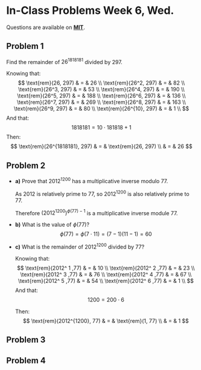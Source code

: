 # In-Class Problems Week 6, Wed.

Questions are available on [**MIT**](https://openlearninglibrary.mit.edu/assets/courseware/v1/41dfcedaf37dca34247a5e5b1c81fab2/asset-v1:OCW+6.042J+2T2019+type@asset+block/MIT6_042JS15_cp14.pdf).

## Problem 1

Find the remainder of $26^{1818181}$ divided by 297.

Knowing that:
$$
\text{rem}(26, 297) & = & 26 \\
\text{rem}(26^2, 297) & = & 82 \\
\text{rem}(26^3, 297) & = & 53 \\
\text{rem}(26^4, 297) & = & 190 \\
\text{rem}(26^5, 297) & = & 188 \\
\text{rem}(26^6, 297) & = & 136 \\
\text{rem}(26^7, 297) & = & 269 \\
\text{rem}(26^8, 297) & = & 163 \\
\text{rem}(26^9, 297) & = & 80 \\
\text{rem}(26^{10}, 297) & = & 1 \\
$$
And that:
$$
1818181 = 10 \cdot 181818 + 1
$$
Then:
$$
\text{rem}(26^{1818181}, 297) & = & \text{rem}(26, 297)  \\
& = & 26
$$

## Problem 2

* **a)** Prove that $2012^{1200}$ has a multiplicative inverse modulo $77$.

  As $2012$ is relatively prime to $77$, so $2012^{1200}$ is also relatively prime to $77$.

  Therefore $(2012^{1200})^{\phi(77)-1}$ is a multiplicative inverse module $77$.

* **b)** What is the value of $\phi(77)$?
  $$
  \phi(77) = \phi(7 \cdot 11) = (7-1)(11-1) = 60
  $$

* **c)** What is the remainder of $2012^{1200}$ divided by 77?

  Knowing that:
  $$
  \text{rem}(2012^ 1 ,77) & = &  10 \\
  \text{rem}(2012^ 2 ,77) & = &  23 \\
  \text{rem}(2012^ 3 ,77) & = &  76 \\
  \text{rem}(2012^ 4 ,77) & = &  67 \\
  \text{rem}(2012^ 5 ,77) & = &  54 \\
  \text{rem}(2012^ 6 ,77) & = &  1 \\
  $$
  And that:
  $$
  1200 = 200 \cdot 6
  $$
  

  Then:
  $$
  \text{rem}(2012^{1200}, 77) & = & \text{rem}(1, 77)  \\
  & = & 1
  $$

## Problem 3

## Problem 4

